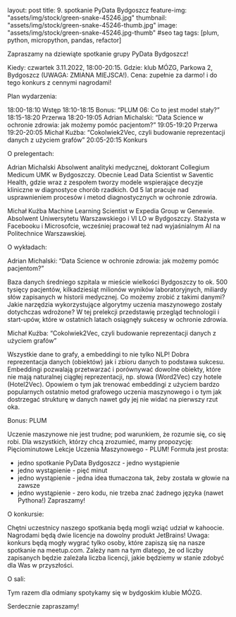 layout: post
title: 9. spotkanie PyData Bydgoszcz
feature-img: "assets/img/stock/green-snake-45246.jpg"
thumbnail: "assets/img/stock/green-snake-45246-thumb.jpg"
image: "assets/img/stock/green-snake-45246.jpg-thumb" #seo tag
tags: [plum, python, micropython, pandas, refactor]

Zapraszamy na dziewiąte spotkanie grupy PyData Bydgoszcz!

Kiedy: czwartek 3.11.2022, 18:00-20:15.
Gdzie: klub MÓZG, Parkowa 2, Bydgoszcz (UWAGA: ZMIANA MIEJSCA!).
Cena: zupełnie za darmo! i do tego konkurs z cennymi nagrodami!

Plan wydarzenia:

18:00-18:10 Wstęp
18:10-18:15 Bonus: “PLUM 06: Co to jest model stały?”
18:15-18:20 Przerwa
18:20-19:05 Adrian Michalski: “Data Science w ochronie zdrowia: jak możemy pomóc pacjentom?”
19:05-19:20 Przerwa
19:20-20:05 Michał Kuźba: “Cokolwiek2Vec, czyli budowanie reprezentacji danych z użyciem grafów”
20:05-20:15 Konkurs

O prelegentach:

Adrian Michalski
Absolwent analityki medycznej, doktorant Collegium Medicum UMK w Bydgoszczy. Obecnie Lead Data Scientist w Saventic Health, gdzie wraz z zespołem tworzy modele wspierające decyzje kliniczne w diagnostyce chorób rzadkich. Od 5 lat pracuje nad usprawnieniem procesów i metod diagnostycznych w ochronie zdrowia.

Michał Kuźba
Machine Learning Scientist w Expedia Group w Genewie.
Absolwent Uniwersytetu Warszawskiego i VI LO w Bydgoszczy.
Stażysta w Facebooku i Microsofcie, wcześniej pracował też nad
wyjaśnialnym AI na Politechnice Warszawskiej.

O wykładach:

Adrian Michalski: “Data Science w ochronie zdrowia: jak możemy pomóc pacjentom?”

Baza danych średniego szpitala w mieście wielkości Bydgoszczy to ok. 500 tysięcy pacjentów, kilkadziesiąt milionów wyników laboratoryjnych, miliardy słów zapisanych w historii medycznej. Co możemy zrobić z takimi danymi? Jakie narzędzia wykorzystujące algorytmy uczenia maszynowego zostały dotychczas wdrożone? W tej prelekcji przedstawię przegląd technologii i start-upów, które w ostatnich latach osiągnęły sukcesy w ochronie zdrowia.

Michał Kuźba: “Cokolwiek2Vec, czyli budowanie reprezentacji danych z użyciem grafów”

Wszystkie dane to grafy, a embeddingi to nie tylko NLP!
Dobra reprezentacja danych (obiektów) jak i zbioru danych to podstawa sukcesu.
Embeddingi pozwalają przetwarzać i porównywać dowolne obiekty, które nie mają naturalnej ciągłej reprezentacji, np. słowa (Word2Vec) czy hotele (Hotel2Vec).
Opowiem o tym jak trenować embeddingi z użyciem bardzo popularnych ostatnio metod grafowego uczenia maszynowego i o tym jak dostrzegać strukturę w danych nawet gdy jej nie widać na pierwszy rzut oka.

Bonus: PLUM

Uczenie maszynowe nie jest trudne; pod warunkiem, że rozumie się, co się robi. Dla wszystkich, którzy chcą zrozumieć, mamy propozycję: Pięciominutowe Lekcje Uczenia Maszynowego - PLUM! Formuła jest prosta:
- jedno spotkanie PyData Bydgoszcz - jedno wystąpienie
- jedno wystąpienie - pięć minut
- jedno wystąpienie - jedna idea tłumaczona tak, żeby została w głowie na zawsze
- jedno wystąpienie - zero kodu, nie trzeba znać żadnego języka (nawet Pythona!)
Zapraszamy!

O konkursie:

Chętni uczestnicy naszego spotkania będą mogli wziąć udział w kahoocie. Nagrodami będą dwie licencje na dowolny produkt JetBrains!
Uwaga: konkurs będą mogły wygrać tylko osoby, które zapiszą się na nasze spotkanie na meetup.com. Zależy nam na tym dlatego, że od liczby zapisanych będzie zależała liczba licencji, jakie będziemy w stanie zdobyć dla Was w przyszłości.

O sali:

Tym razem dla odmiany spotykamy się w bydgoskim klubie MÓZG.

Serdecznie zapraszamy!
